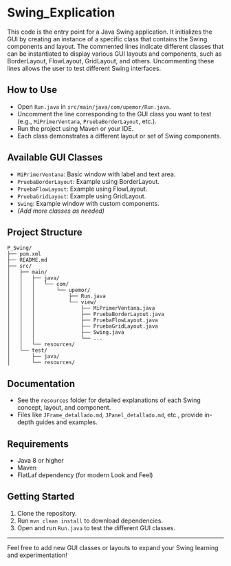 # Swing_Explication

This code is the entry point for a Java Swing application. It initializes the GUI by creating an instance of a specific class that contains the Swing components and layout. The commented lines indicate different classes that can be instantiated to display various GUI layouts and components, such as BorderLayout, FlowLayout, GridLayout, and others. Uncommenting these lines allows the user to test different Swing interfaces.

## How to Use
- Open `Run.java` in `src/main/java/com/upemor/Run.java`.
- Uncomment the line corresponding to the GUI class you want to test (e.g., `MiPrimerVentana`, `PruebaBorderLayout`, etc.).
- Run the project using Maven or your IDE.
- Each class demonstrates a different layout or set of Swing components.

## Available GUI Classes
- `MiPrimerVentana`: Basic window with label and text area.
- `PruebaBorderLayout`: Example using BorderLayout.
- `PruebaFlowLayout`: Example using FlowLayout.
- `PruebaGridLayout`: Example using GridLayout.
- `Swing`: Example window with custom components.
- *(Add more classes as needed)*

## Project Structure
```
P_Swing/
├── pom.xml
├── README.md
├── src/
│   ├── main/
│   │   ├── java/
│   │   │   └── com/
│   │   │       └── upemor/
│   │   │           ├── Run.java
│   │   │           └── view/
│   │   │               ├── MiPrimerVentana.java
│   │   │               ├── PruebaBorderLayout.java
│   │   │               ├── PruebaFlowLayout.java
│   │   │               ├── PruebaGridLayout.java
│   │   │               ├── Swing.java
│   │   │               └── ...
│   │   └── resources/
│   └── test/
│       ├── java/
│       └── resources/
```

## Documentation
- See the `resources` folder for detailed explanations of each Swing concept, layout, and component.
- Files like `JFrame_detallado.md`, `JPanel_detallado.md`, etc., provide in-depth guides and examples.

## Requirements
- Java 8 or higher
- Maven
- FlatLaf dependency (for modern Look and Feel)

## Getting Started
1. Clone the repository.
2. Run `mvn clean install` to download dependencies.
3. Open and run `Run.java` to test the different GUI classes.

---
Feel free to add new GUI classes or layouts to expand your Swing learning and experimentation!
